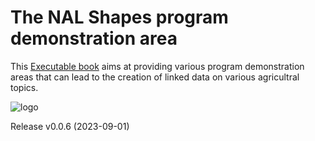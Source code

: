 The NAL Shapes program demonstration area
======

This [Executable book](https://jupyterbook.org/)  aims at providing various program demonstration areas that can lead
to the creation of linked data on various agricultral topics.

![logo](https://upload.wikimedia.org/wikipedia/commons/thumb/d/d7/Feld_mit_reifer_Baumwolle.jpeg/640px-Feld_mit_reifer_Baumwolle.jpeg "Cotton")

Release v0.0.6 (2023-09-01)